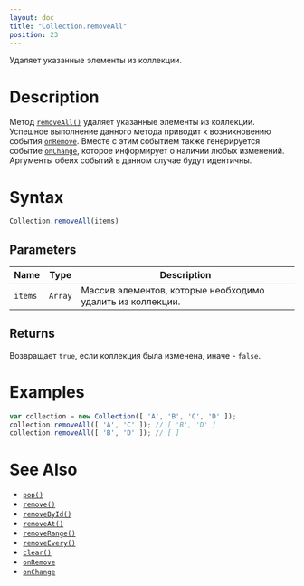 ```yaml
---
layout: doc
title: "Collection.removeAll"
position: 23
---
```


Удаляет указанные элементы из коллекции.

# Description

Метод [`removeAll()`](../Collection.removeAll/) удаляет указанные элементы из коллекции. Успешное
выполнение данного метода приводит к возникновению события [`onRemove`](../Collection.onRemove/).
Вместе с этим событием также генерируется событие [`onChange`](../Collection.onChange/), которое
информирует о наличии любых изменений. Аргументы обеих событий в данном случае будут идентичны.

# Syntax

```js
Collection.removeAll(items)
```

## Parameters

|Name|Type|Description|
|----|----|-----------|
|`items`|`Array`|Массив элементов, которые необходимо удалить из коллекции.|

## Returns

Возвращает `true`, если коллекция была изменена, иначе - `false`.

# Examples

```js
var collection = new Collection([ 'A', 'B', 'C', 'D' ]);
collection.removeAll([ 'A', 'C' ]); // [ 'B', 'D' ]
collection.removeAll([ 'B', 'D' ]); // [ ]
```

# See Also

* [`pop()`](../Collection.pop/)
* [`remove()`](../Collection.remove/)
* [`removeById()`](../Collection.removeById/)
* [`removeAt()`](../Collection.removeAt/)
* [`removeRange()`](../Collection.removeRange/)
* [`removeEvery()`](../Collection.removeEvery/)
* [`clear()`](../Collection.clear/)
* [`onRemove`](../Collection.onRemove/)
* [`onChange`](../Collection.onChange/)
